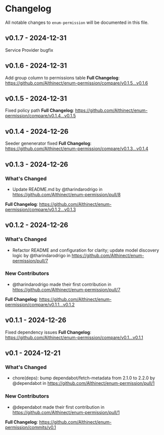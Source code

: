 # Changelog

All notable changes to `enum-permission` will be documented in this file.

## v0.1.7 - 2024-12-31

Service Provider bugfix

## v0.1.6 - 2024-12-31

Add group column to permissions table
**Full Changelog**: https://github.com/Althinect/enum-permission/compare/v0.1.5...v0.1.6

## v0.1.5 - 2024-12-31

Fixed policy path
**Full Changelog**: https://github.com/Althinect/enum-permission/compare/v0.1.4...v0.1.5

## v0.1.4 - 2024-12-26

Seeder genenerator fixed
**Full Changelog**: https://github.com/Althinect/enum-permission/compare/v0.1.3...v0.1.4

## v0.1.3 - 2024-12-26

### What's Changed

* Update README.md by @tharindarodrigo in https://github.com/Althinect/enum-permission/pull/8

**Full Changelog**: https://github.com/Althinect/enum-permission/compare/v0.1.2...v0.1.3

## v0.1.2 - 2024-12-26

### What's Changed

* Refactor README and configuration for clarity; update model discovery logic by @tharindarodrigo in https://github.com/Althinect/enum-permission/pull/7

### New Contributors

* @tharindarodrigo made their first contribution in https://github.com/Althinect/enum-permission/pull/7

**Full Changelog**: https://github.com/Althinect/enum-permission/compare/v0.1.1...v0.1.2

## v0.1.1 - 2024-12-26

Fixed dependency issues
**Full Changelog**: https://github.com/Althinect/enum-permission/compare/v0.1...v0.1.1

## v0.1 - 2024-12-21

### What's Changed

* chore(deps): bump dependabot/fetch-metadata from 2.1.0 to 2.2.0 by @dependabot in https://github.com/Althinect/enum-permission/pull/1

### New Contributors

* @dependabot made their first contribution in https://github.com/Althinect/enum-permission/pull/1

**Full Changelog**: https://github.com/Althinect/enum-permission/commits/v0.1
